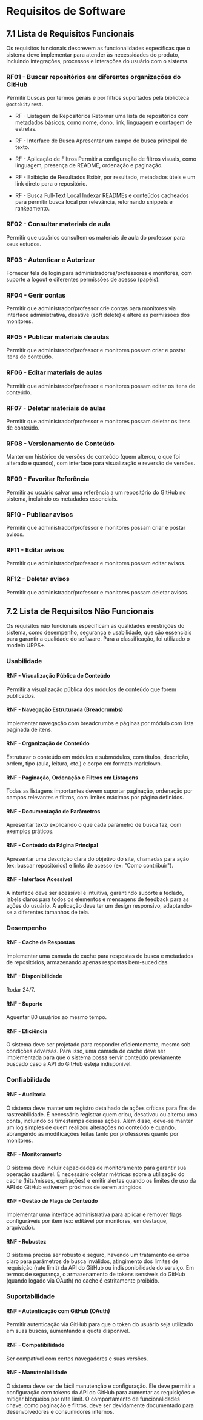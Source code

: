# Requisitos de Software

## 7.1 Lista de Requisitos Funcionais

Os requisitos funcionais descrevem as funcionalidades específicas que o sistema deve implementar para atender às necessidades do produto, incluindo integrações, processos e interações do usuário com o sistema.

### RF01 - Buscar repositórios em diferentes organizações do GitHub
Permitir buscas por termos gerais e por filtros suportados pela biblioteca `@octokit/rest`.

- RF - Listagem de Repositórios
Retornar uma lista de repositórios com metadados básicos, como nome, dono, link, linguagem e contagem de estrelas.

- RF - Interface de Busca
Apresentar um campo de busca principal de texto.

- RF - Aplicação de Filtros
Permitir a configuração de filtros visuais, como linguagem, presença de README, ordenação e paginação.

- RF - Exibição de Resultados
Exibir, por resultado, metadados úteis e um link direto para o repositório.

- RF - Busca Full-Text Local
Indexar READMEs e conteúdos cacheados para permitir busca local por relevância, retornando snippets e rankeamento.

### RF02 - Consultar materiais de aula
Permitir que usuários consultem os materiais de aula do professor para seus estudos.

### RF03 - Autenticar e Autorizar
Fornecer tela de login para administradores/professores e monitores, com suporte a logout e diferentes permissões de acesso (papéis).

### RF04 - Gerir contas
Permitir que administrador/professor crie contas para monitores via interface administrativa, desative (soft delete) e altere as permissões dos monitores.

### RF05 - Publicar materiais de aulas
Permitir que administrador/professor e monitores possam criar e postar itens de conteúdo.

### RF06 - Editar materiais de aulas
Permitir que administrador/professor e monitores possam editar os itens de conteúdo.

### RF07 - Deletar materiais de aulas
Permitir que administrador/professor e monitores possam deletar os itens de conteúdo.

### RF08 - Versionamento de Conteúdo
Manter um histórico de versões do conteúdo (quem alterou, o que foi alterado e quando), com interface para visualização e reversão de versões.

### RF09 - Favoritar Referência
Permitir ao usuário salvar uma referência a um repositório do GitHub no sistema, incluindo os metadados essenciais.

### RF10 - Publicar avisos
Permitir que administrador/professor e monitores possam criar e postar avisos.

### RF11 - Editar avisos
Permitir que administrador/professor e monitores possam editar avisos.

### RF12 - Deletar avisos
Permitir que administrador/professor e monitores possam deletar avisos.


## 7.2 Lista de Requisitos Não Funcionais

Os requisitos não funcionais especificam as qualidades e restrições do sistema, como desempenho, segurança e usabilidade, que são essenciais para garantir a qualidade do software. Para a classificação, foi utilizado o modelo URPS+.

### Usabilidade

#### RNF - Visualização Pública de Conteúdo
Permitir a visualização pública dos módulos de conteúdo que forem publicados.

#### RNF - Navegação Estruturada (Breadcrumbs)
Implementar navegação com breadcrumbs e páginas por módulo com lista paginada de itens.

#### RNF - Organização de Conteúdo
Estruturar o conteúdo em módulos e submódulos, com títulos, descrição, ordem, tipo (aula, leitura, etc.) e corpo em formato markdown.

#### RNF - Paginação, Ordenação e Filtros em Listagens
Todas as listagens importantes devem suportar paginação, ordenação por campos relevantes e filtros, com limites máximos por página definidos.

#### RNF - Documentação de Parâmetros
Apresentar texto explicando o que cada parâmetro de busca faz, com exemplos práticos.

#### RNF - Conteúdo da Página Principal
Apresentar uma descrição clara do objetivo do site, chamadas para ação (ex: buscar repositórios) e links de acesso (ex: "Como contribuir").

#### RNF - Interface Acessível
A interface deve ser acessível e intuitiva, garantindo suporte a teclado, labels claros para todos os elementos e mensagens de feedback para as ações do usuário. A aplicação deve ter um design responsivo, adaptando-se a diferentes tamanhos de tela.

### Desempenho

#### RNF - Cache de Respostas
Implementar uma camada de cache para respostas de busca e metadados de repositórios, armazenando apenas respostas bem-sucedidas.

#### RNF - Disponibilidade
Rodar 24/7.

#### RNF - Suporte
Aguentar 80 usuários ao mesmo tempo.

#### RNF - Eficiência
O sistema deve ser projetado para responder eficientemente, mesmo sob condições adversas. Para isso, uma camada de cache deve ser implementada para que o sistema possa servir conteúdo previamente buscado caso a API do GitHub esteja indisponível.

### Confiabilidade

#### RNF - Auditoria
O sistema deve manter um registro detalhado de ações críticas para fins de rastreabilidade. É necessário registrar quem criou, desativou ou alterou uma conta, incluindo os timestamps dessas ações. Além disso, deve-se manter um log simples de quem realizou alterações no conteúdo e quando, abrangendo as modificações feitas tanto por professores quanto por monitores.

#### RNF - Monitoramento
O sistema deve incluir capacidades de monitoramento para garantir sua operação saudável. É necessário coletar métricas sobre a utilização do cache (hits/misses, expirações) e emitir alertas quando os limites de uso da API do GitHub estiverem próximos de serem atingidos.

#### RNF - Gestão de Flags de Conteúdo
Implementar uma interface administrativa para aplicar e remover flags configuráveis por item (ex: editável por monitores, em destaque, arquivado).

#### RNF - Robustez
O sistema precisa ser robusto e seguro, havendo um tratamento de erros claro para parâmetros de busca inválidos, atingimento dos limites de requisição (rate limit) da API do GitHub ou indisponibilidade do serviço. Em termos de segurança, o armazenamento de tokens sensíveis do GitHub (quando logado via OAuth) no cache é estritamente proibido.

### Suportabilidade

#### RNF - Autenticação com GitHub (OAuth)
Permitir autenticação via GitHub para que o token do usuário seja utilizado em suas buscas, aumentando a quota disponível.

#### RNF - Compatibilidade
Ser compatível com certos navegadores e suas versões.

#### RNF - Manutenibilidade
O sistema deve ser de fácil manutenção e configuração. Ele deve permitir a configuração com tokens da API do GitHub para aumentar as requisições e mitigar bloqueios por rate limit. O comportamento de funcionalidades chave, como paginação e filtros, deve ser devidamente documentado para desenvolvedores e consumidores internos.
